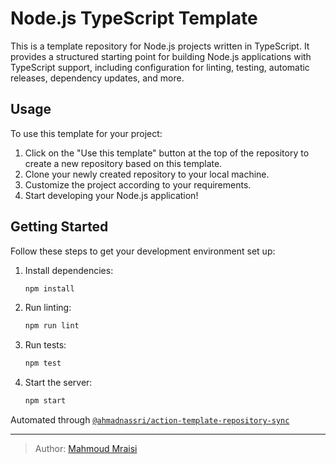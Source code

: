 # Node.js TypeScript Template

This is a template repository for Node.js projects written in TypeScript. It provides a structured starting point for building Node.js applications with TypeScript support, including configuration for linting, testing, automatic releases, dependency updates, and more.


## Usage

To use this template for your project:

1. Click on the "Use this template" button at the top of the repository to create a new repository based on this template.
2. Clone your newly created repository to your local machine.
3. Customize the project according to your requirements.
4. Start developing your Node.js application!

## Getting Started

Follow these steps to get your development environment set up:

1. Install dependencies:

    ```bash
    npm install
    ```

2. Run linting:

    ```bash
    npm run lint
    ```

3. Run tests:

    ```bash
    npm test
    ```

4. Start the server:
    ```bash
    npm start
    ```


Automated through [`@ahmadnassri/action-template-repository-sync`][]

  [`@ahmadnassri/action-template-repository-sync`]: https://github.com/ahmadnassri/action-template-repository-sync


----
> Author: [Mahmoud Mraisi](https://mahmoudmraisi.com/)
